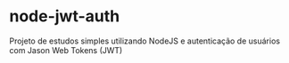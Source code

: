 # node-jwt-auth
Projeto de estudos simples utilizando NodeJS e autenticação de usuários com Jason Web Tokens (JWT)
